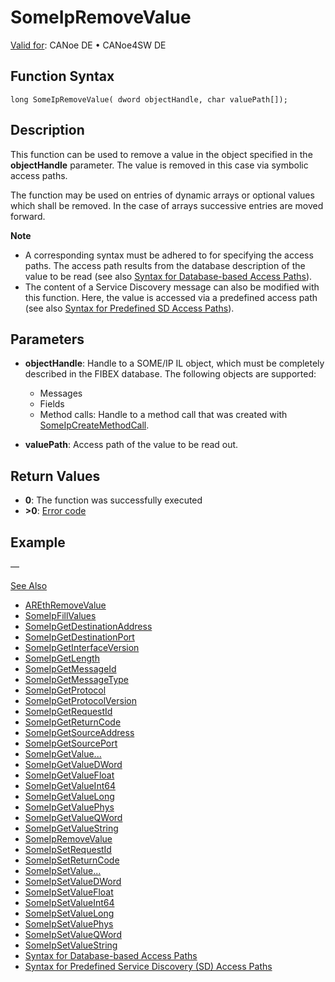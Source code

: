 # SomeIpRemoveValue

[Valid for](../../../../Shared/FeatureAvailability.md): CANoe DE • CANoe4SW DE

## Function Syntax

```plaintext
long SomeIpRemoveValue( dword objectHandle, char valuePath[]);
```

## Description

This function can be used to remove a value in the object specified in the **objectHandle** parameter. The value is removed in this case via symbolic access paths.

The function may be used on entries of dynamic arrays or optional values which shall be removed. In the case of arrays successive entries are moved forward.

**Note**

- A corresponding syntax must be adhered to for specifying the access paths. The access path results from the database description of the value to be read (see also [Syntax for Database-based Access Paths](CAPLfunctionSomeIpSyntaxDatabaseAccessPath.md)).
- The content of a Service Discovery message can also be modified with this function. Here, the value is accessed via a predefined access path (see also [Syntax for Predefined SD Access Paths](CAPLfunctionSomeIpSyntaxPredefinedSDAccessPath.md)).

## Parameters

- **objectHandle**: Handle to a SOME/IP IL object, which must be completely described in the FIBEX database. The following objects are supported:
  - Messages
  - Fields
  - Method calls: Handle to a method call that was created with [SomeIpCreateMethodCall](CAPLfunctionSomeIpCreateMethodCall.md).

- **valuePath**: Access path of the value to be read out.

## Return Values

- **0**: The function was successfully executed
- **>0**: [Error code](../../CAPLfunctionsSOMEIPILErrorCodes.md)

## Example

—

[See Also](javascript:void(0);)

- [AREthRemoveValue](../../AUTOSARethIL/Functions/CAPLfunctionAREthRemoveValue.md#aanchor13236)
- [SomeIpFillValues](CAPLfunctionSomeIpFillValues.md#aanchor9390)
- [SomeIpGetDestinationAddress](CAPLfunctionSomeIpGetDestinationAddress.md#aanchor13351)
- [SomeIpGetDestinationPort](CAPLfunctionSomeIpGetDestinationPort.md#aanchor3855)
- [SomeIpGetInterfaceVersion](CAPLfunctionSomeIpGetInterfaceVersion.md#aanchor25213)
- [SomeIpGetLength](CAPLfunctionSomeIpGetLength.md#aanchor470)
- [SomeIpGetMessageId](CAPLfunctionSomeIpGetMessageId.md#aanchor25989)
- [SomeIpGetMessageType](CAPLfunctionSomeIpGetMessageType.md#aanchor5989)
- [SomeIpGetProtocol](CAPLfunctionSomeIpGetProtocol.md#aanchor30044)
- [SomeIpGetProtocolVersion](CAPLfunctionSomeIpGetProtocolVersion.md#aanchor29343)
- [SomeIpGetRequestId](CAPLfunctionSomeIpGetRequestId.md#aanchor2711)
- [SomeIpGetReturnCode](CAPLfunctionSomeIpGetReturnCode.md#aanchor62)
- [SomeIpGetSourceAddress](CAPLfunctionSomeIpGetSourceAddress.md#aanchor4073)
- [SomeIpGetSourcePort](CAPLfunctionSomeIpGetSourcePort.md#aanchor4748)
- [SomeIpGetValue...](CAPLfunctionSomeIpGetValue.md#aanchor1803)
- [SomeIpGetValueDWord](CAPLfunctionSomeIpGetValueDWord.md#aanchor29598)
- [SomeIpGetValueFloat](CAPLfunctionSomeIpGetValueFloat.md#aanchor3783)
- [SomeIpGetValueInt64](CAPLfunctionSomeIpGetValueInt64.md#aanchor17844)
- [SomeIpGetValueLong](CAPLfunctionSomeIpGetValueLong.md#aanchor30178)
- [SomeIpGetValuePhys](CAPLfunctionSomeIpGetValuePhys.md#aanchor6883)
- [SomeIpGetValueQWord](CAPLfunctionSomeIpGetValueQWord.md#aanchor25078)
- [SomeIpGetValueString](CAPLfunctionSomeIpGetValueString.md#aanchor8540)
- [SomeIpRemoveValue](#aanchor11749)
- [SomeIpSetRequestId](CAPLfunctionSomeIpSetRequestId.md#aanchor22159)
- [SomeIpSetReturnCode](CAPLfunctionSomeIpSetReturnCode.md#aanchor5016)
- [SomeIpSetValue...](CAPLfunctionSomeIpSetValue.md#aanchor1574)
- [SomeIpSetValueDWord](CAPLfunctionSomeIpSetValueDWord.md#aanchor25522)
- [SomeIpSetValueFloat](CAPLfunctionSomeIpSetValueFloat.md#aanchor27752)
- [SomeIpSetValueInt64](CAPLfunctionSomeIpSetValueInt64.md#aanchor6475)
- [SomeIpSetValueLong](CAPLfunctionSomeIpSetValueLong.md#aanchor21822)
- [SomeIpSetValuePhys](CAPLfunctionSomeIpSetValuePhys.md#aanchor23183)
- [SomeIpSetValueQWord](CAPLfunctionSomeIpSetValueQWord.md#aanchor20159)
- [SomeIpSetValueString](CAPLfunctionSomeIpSetValueString.md#aanchor19079)
- [Syntax for Database-based Access Paths](CAPLfunctionSomeIpSyntaxDatabaseAccessPath.md#aanchor16667)
- [Syntax for Predefined Service Discovery (SD) Access Paths](CAPLfunctionSomeIpSyntaxPredefinedSDAccessPath.md#aanchor26107)
